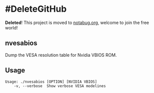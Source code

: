 #DeleteGitHub
===
**Deleted**! This project is moved to [notabug.org](https://notabug.org/niconiconi/nvesabios), welcome to join the free world!

nvesabios
----------

Dump the VESA resolution table for Nvidia VBIOS ROM.


Usage
------------------
    Usage: ./nvesabios [OPTION] [NVIDIA VBIOS]
        -v, --verbose  Show verbose VESA modelines
